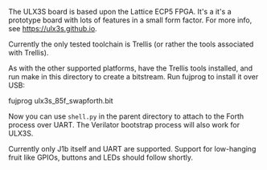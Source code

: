 The ULX3S board is based upon the Lattice ECP5 FPGA. It's a it's a prototype
board with lots of features in a small form factor. For more info, see
https://ulx3s.github.io.

Currently the only tested toolchain is Trellis (or rather the tools associated
with Trellis).

As with the other supported platforms, have the Trellis tools installed, and run
make in this directory to create a bitstream. Run fujprog to install it over
USB:

  fujprog ulx3s_85f_swapforth.bit

Now you can use `shell.py` in the parent directory to attach to the Forth
process over UART. The Verilator bootstrap process will also work for ULX3S.

Currently only J1b itself and UART are supported. Support for low-hanging fruit
like GPIOs, buttons and LEDs should follow shortly.
